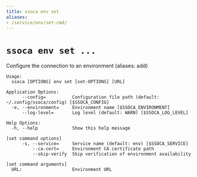 ```yaml
---
title: ssoca env set
aliases:
- /service/env/set-cmd/
---
```


# `ssoca env set ...`

Configure the connection to an environment (aliases: add)

    Usage:
      ssoca [OPTIONS] env set [set-OPTIONS] [URL]

    Application Options:
          --config=          Configuration file path (default: ~/.config/ssoca/config) [$SSOCA_CONFIG]
      -e, --environment=     Environment name [$SSOCA_ENVIRONMENT]
          --log-level=       Log level (default: WARN) [$SSOCA_LOG_LEVEL]

    Help Options:
      -h, --help             Show this help message

    [set command options]
          -s, --service=     Service name (default: env) [$SSOCA_SERVICE]
              --ca-cert=     Environment CA certificate path
              --skip-verify  Skip verification of environment availability

    [set command arguments]
      URL:                   Environment URL
